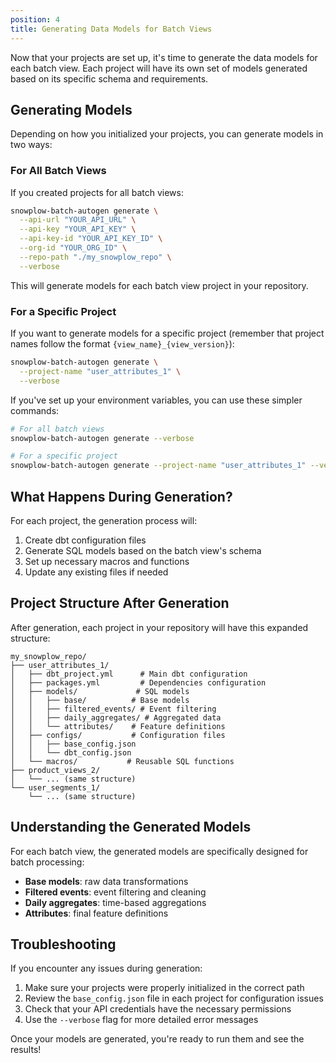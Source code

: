 ```yaml
---
position: 4
title: Generating Data Models for Batch Views
---
```


Now that your projects are set up, it's time to generate the data models for each batch view. Each project will have its own set of models generated based on its specific schema and requirements.

## Generating Models

Depending on how you initialized your projects, you can generate models in two ways:

### For All Batch Views

If you created projects for all batch views:

```bash
snowplow-batch-autogen generate \
  --api-url "YOUR_API_URL" \
  --api-key "YOUR_API_KEY" \
  --api-key-id "YOUR_API_KEY_ID" \
  --org-id "YOUR_ORG_ID" \
  --repo-path "./my_snowplow_repo" \
  --verbose
```

This will generate models for each batch view project in your repository.

### For a Specific Project

If you want to generate models for a specific project (remember that project names follow the format `{view_name}_{view_version}`):

```bash
snowplow-batch-autogen generate \
  --project-name "user_attributes_1" \
  --verbose
```

If you've set up your environment variables, you can use these simpler commands:

```bash
# For all batch views
snowplow-batch-autogen generate --verbose

# For a specific project
snowplow-batch-autogen generate --project-name "user_attributes_1" --verbose
```

## What Happens During Generation?

For each project, the generation process will:

1. Create dbt configuration files
2. Generate SQL models based on the batch view's schema
3. Set up necessary macros and functions
4. Update any existing files if needed

## Project Structure After Generation

After generation, each project in your repository will have this expanded structure:

```
my_snowplow_repo/
├── user_attributes_1/
│   ├── dbt_project.yml      # Main dbt configuration
│   ├── packages.yml         # Dependencies configuration
│   ├── models/             # SQL models
│   │   ├── base/          # Base models
│   │   ├── filtered_events/ # Event filtering
│   │   ├── daily_aggregates/ # Aggregated data
│   │   └── attributes/    # Feature definitions
│   ├── configs/           # Configuration files
│   │   ├── base_config.json
│   │   └── dbt_config.json
│   └── macros/           # Reusable SQL functions
├── product_views_2/
│   └── ... (same structure)
└── user_segments_1/
    └── ... (same structure)
```

## Understanding the Generated Models

For each batch view, the generated models are specifically designed for batch processing:

- **Base models**: raw data transformations
- **Filtered events**: event filtering and cleaning
- **Daily aggregates**: time-based aggregations
- **Attributes**: final feature definitions

## Troubleshooting

If you encounter any issues during generation:

1. Make sure your projects were properly initialized in the correct path
2. Review the `base_config.json` file in each project for configuration issues
3. Check that your API credentials have the necessary permissions
4. Use the `--verbose` flag for more detailed error messages

Once your models are generated, you're ready to run them and see the results!